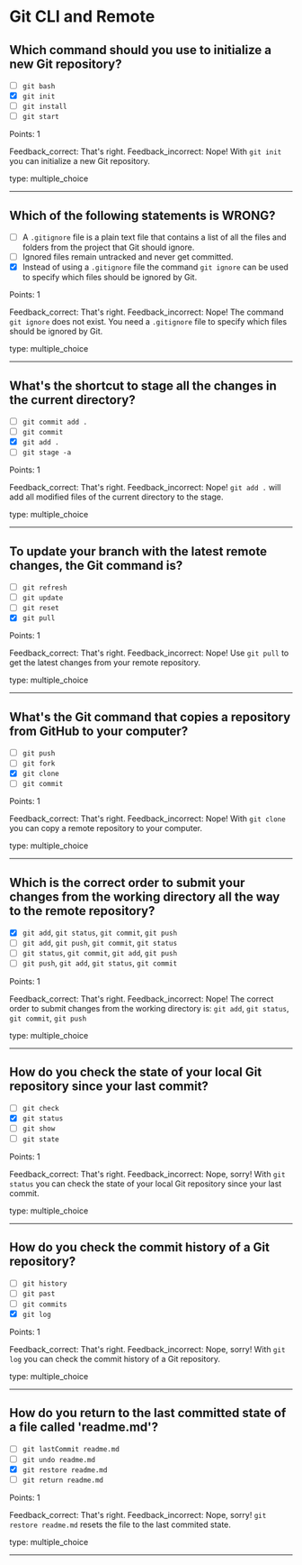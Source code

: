 # Git CLI and Remote

## Which command should you use to initialize a new Git repository?

- [ ] `git bash`
- [x] `git init`
- [ ] `git install`
- [ ] `git start`

Points: 1

Feedback_correct: That's right.
Feedback_incorrect: Nope! With `git init` you can initialize a new Git repository.

type: multiple_choice

---

## Which of the following statements is WRONG?

- [ ] A `.gitignore` file is a plain text file that contains a list of all the files and folders from the project that Git should ignore.
- [ ] Ignored files remain untracked and never get committed.
- [x] Instead of using a `.gitignore` file the command `git ignore` can be used to specify which files should be ignored by Git.

Points: 1

Feedback_correct: That's right.
Feedback_incorrect: Nope! The command `git ignore` does not exist. You need a `.gitignore` file to specify which files should be ignored by Git.

type: multiple_choice

---

## What's the shortcut to stage all the changes in the current directory?

- [ ] `git commit add .`
- [ ] `git commit`
- [x] `git add .`
- [ ] `git stage -a`

Points: 1

Feedback_correct: That's right.
Feedback_incorrect: Nope! `git add .` will add all modified files of the current directory to the stage.

type: multiple_choice

---

## To update your branch with the latest remote changes, the Git command is?

- [ ] `git refresh`
- [ ] `git update`
- [ ] `git reset`
- [x] `git pull`

Points: 1

Feedback_correct: That's right.
Feedback_incorrect: Nope! Use `git pull` to get the latest changes
from your remote repository.

type: multiple_choice

---

## What's the Git command that copies a repository from GitHub to your computer?

- [ ] `git push`
- [ ] `git fork`
- [x] `git clone`
- [ ] `git commit`

Points: 1

Feedback_correct: That's right.
Feedback_incorrect: Nope! With `git clone` you can copy a remote repository to your computer.

type: multiple_choice

---

## Which is the correct order to submit your changes from the working directory all the way to the remote repository?

- [x] `git add`, `git status`, `git commit`, `git push`
- [ ] `git add`, `git push`, `git commit`, `git status`
- [ ] `git status`, `git commit`, `git add`, `git push`
- [ ] `git push`, `git add`, `git status`, `git commit`

Points: 1

Feedback_correct: That's right.
Feedback_incorrect: Nope! The correct order to submit changes from
the working directory is: `git add`, `git status`, `git commit`, `git push`

type: multiple_choice

---

## How do you check the state of your local Git repository since your last commit?

- [ ] `git check`
- [x] `git status`
- [ ] `git show`
- [ ] `git state`

Points: 1

Feedback_correct: That's right.
Feedback_incorrect: Nope, sorry! With `git status` you can check the
state of your local Git repository since your last commit.

type: multiple_choice

---

## How do you check the commit history of a Git repository?

- [ ] `git history`
- [ ] `git past`
- [ ] `git commits`
- [x] `git log`

Points: 1

Feedback_correct: That's right.
Feedback_incorrect: Nope, sorry! With `git log` you can check the commit history of a Git repository.

type: multiple_choice

---

## How do you return to the last committed state of a file called 'readme.md'?

- [ ] `git lastCommit readme.md`
- [ ] `git undo readme.md`
- [x] `git restore readme.md`
- [ ] `git return readme.md`

Points: 1

Feedback_correct: That's right.
Feedback_incorrect: Nope, sorry! `git restore readme.md` resets the file to the last commited state.

type: multiple_choice

---
